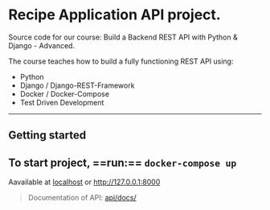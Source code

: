 # Recipe Application API project.

Source code for our course: Build a Backend REST API with Python & Django - Advanced.

The course teaches how to build a fully functioning REST API using:

- Python
- Django / Django-REST-Framework
- Docker / Docker-Compose
- Test Driven Development

---
##  Getting started
To start project, ==run:==
`docker-compose up`
---
Aavailable at [localhost](http://localhost:8000) or http://127.0.0.1:8000
> Documentation of API: [api/docs/](http://localhost:8000/api/docs/)
